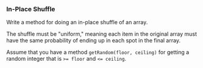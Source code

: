 ### In-Place Shuffle

Write a method for doing an in-place shuffle of an array.

The shuffle must be "uniform," meaning each item in the original array must have the same probability of ending up in 
each spot in the final array.

Assume that you have a method `getRandom(floor, ceiling)` for getting a random integer that is `>= floor` 
and `<= ceiling`.
